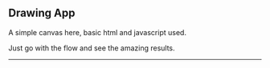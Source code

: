 ## Drawing App

A simple canvas here, basic html and javascript used.

Just go with the flow and see the amazing results.


------------


